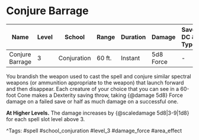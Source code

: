 # Conjure Barrage

| Name | Level | School | Range | Duration | Damage | Save DC & Type |
|------|-------|--------|-------|----------|--------|----------------|
| Conjure Barrage | 3 | Conjuration | 60 ft. | Instant | 5d8 Force | - |

You brandish the weapon used to cast the spell and conjure similar spectral weapons (or ammunition appropriate to the weapon) that launch forward and then disappear. Each creature of your choice that you can see in a 60-foot Cone makes a Dexterity saving throw, taking {@damage 5d8} Force damage on a failed save or half as much damage on a successful one.

**At Higher Levels.** The damage increases by {@scaledamage 5d8|3-9|1d8} for each spell slot level above 3.

^Tags: #spell #school_conjuration #level_3 #damage_force #area_effect